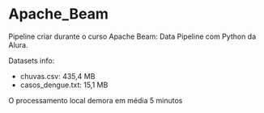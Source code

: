 # Apache_Beam

Pipeline criar durante o curso Apache Beam: Data Pipeline com Python da Alura.

Datasets info:
- chuvas.csv: 435,4 MB
- casos_dengue.txt: 15,1 MB

O processamento local demora em média 5 minutos
